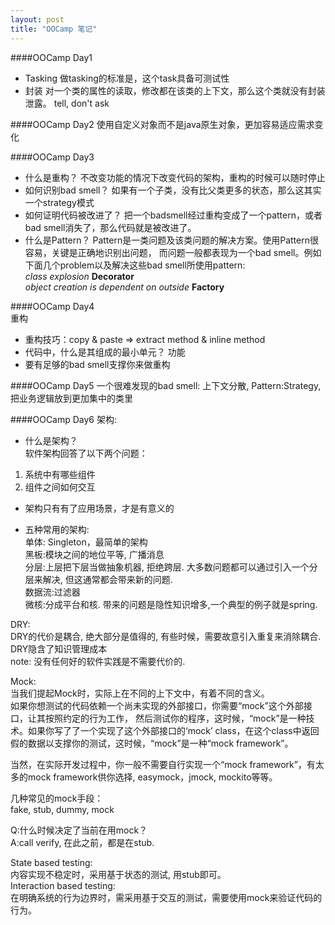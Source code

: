 ```yaml
---
layout: post
title: "OOCamp 笔记"
---
```

####OOCamp Day1 

  * Tasking
    做tasking的标准是，这个task具备可测试性
  * 封装
    对一个类的属性的读取，修改都在该类的上下文，那么这个类就没有封装泄露。
    tell, don't ask

####OOCamp Day2 
  使用自定义对象而不是java原生对象，更加容易适应需求变化

####OOCamp Day3 
   * 什么是重构？ 
     不改变功能的情况下改变代码的架构，重构的时候可以随时停止 
   * 如何识别bad smell？ 如果有一个子类，没有比父类更多的状态，那么这其实一个strategy模式 
   * 如何证明代码被改进了？ 把一个badsmell经过重构变成了一个pattern，或者bad smell消失了，那么代码就是被改进了。 
   * 什么是Pattern？ Pattern是一类问题及该类问题的解决方案。使用Pattern很容易，关键是正确地识别出问题，
     而问题一般都表现为一个bad smell。例如下面几个problem以及解决这些bad smell所使用pattern:   
     *class explosion* <b>Decorator</b>   
     *object creation is dependent on outside* <b>Factory</b> 

####OOCamp Day4   
  重构   
   * 重构技巧：copy & paste => extract method & inline method   
   * 代码中，什么是其组成的最小单元？ 功能   
   * 要有足够的bad smell支撑你来做重构   
  
####OOCamp Day5
   一个很难发现的bad smell: 上下文分散, Pattern:Strategy,把业务逻辑放到更加集中的类里
 

####OOCamp Day6
架构:   
  * 什么是架构？   
   软件架构回答了以下两个问题：   
   1. 系统中有哪些组件   
   2. 组件之间如何交互   

  * 架构只有有了应用场景，才是有意义的

  * 五种常用的架构:   
     单体: Singleton，最简单的架构   
     黑板:模块之间的地位平等, 广播消息    
     分层:上层把下层当做抽象机器, 拒绝跨层. 大多数问题都可以通过引入一个分层来解决, 但这通常都会带来新的问题.    
     数据流:过滤器   
     微核:分成平台和核. 带来的问题是隐性知识增多,一个典型的例子就是spring.   

DRY:   
  DRY的代价是耦合, 绝大部分是值得的, 有些时候，需要故意引入重复来消除耦合.   
  DRY隐含了知识管理成本   
  note: 没有任何好的软件实践是不需要代价的.  

Mock:   
当我们提起Mock时，实际上在不同的上下文中，有着不同的含义。  
如果你想测试的代码依赖一个尚未实现的外部接口，你需要“mock”这个外部接口，让其按照约定的行为工作，
然后测试你的程序，这时候，“mock”是一种技术。如果你写了了一个实现了这个外部接口的‘mock’ class，在这个class中返回假的数据以支撑你的测试，这时候，“mock”是一种“mock framework”。

当然，在实际开发过程中，你一般不需要自行实现一个“mock framework”，有太多的mock framework供你选择, easymock，jmock, mockito等等。

几种常见的mock手段：   
fake, stub, dummy, mock

Q:什么时候决定了当前在用mock？   
A:call verify, 在此之前，都是在stub. 

State based testing:   
  内容实现不稳定时，采用基于状态的测试, 用stub即可。   
Interaction based testing:   
  在明确系统的行为边界时，需采用基于交互的测试，需要使用mock来验证代码的行为。   
